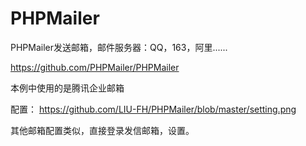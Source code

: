 # PHPMailer
PHPMailer发送邮箱，邮件服务器：QQ，163，阿里......

https://github.com/PHPMailer/PHPMailer

本例中使用的是腾讯企业邮箱

配置：
https://github.com/LIU-FH/PHPMailer/blob/master/setting.png

其他邮箱配置类似，直接登录发信邮箱，设置。


